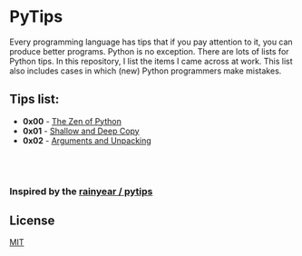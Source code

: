 # PyTips
Every programming language has tips that if you pay attention to it, you can produce better programs. Python is no exception. There are lots of lists for Python tips. In this repository, I list the items I came across at work. This list also includes cases in which (new) Python programmers make mistakes.

## Tips list:
- **0x00** - [The Zen of Python](https://github.com/gtavasoli/PyTips/blob/master/Notebooks/The-Zen-of-Python.ipynb)
- **0x01** - [Shallow and Deep Copy](https://github.com/gtavasoli/PyTips/blob/master/Notebooks/Shallow-and-Deep-Copy.ipynb)
- **0x02** - [Arguments and Unpacking](https://github.com/gtavasoli/PyTips/blob/master/Notebooks/Arguments-and-Unpacking.ipynb)

<br/><br/>

### Inspired by the [rainyear / pytips](https://github.com/rainyear/pytips) 

## License
[MIT](./LICENSE)